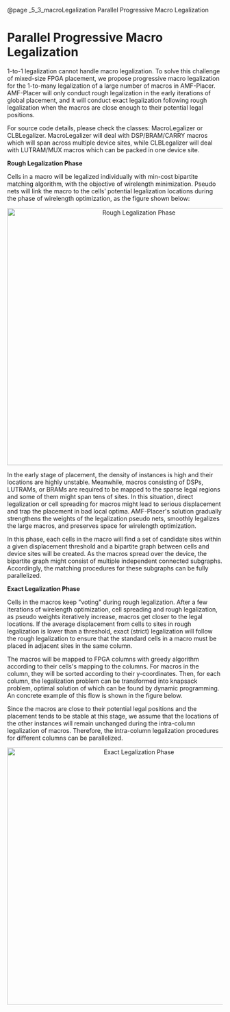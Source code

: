 @page _5_3_macroLegalization Parallel Progressive Macro Legalization
# Parallel Progressive Macro Legalization

1-to-1 legalization cannot handle macro legalization. To solve this challenge of mixed-size FPGA placement, we propose progressive macro legalization for the 1-to-many legalization of a large number of macros in AMF-Placer. AMF-Placer will only conduct rough legalization in the early iterations of global placement, and it will conduct exact legalization following rough legalization when the macros are close enough to their potential legal positions.

For source code details, please check the classes: MacroLegalizer or  CLBLegalizer. MacroLegalizer will deal with DSP/BRAM/CARRY macros which will span across multiple device sites, while CLBLegalizer will deal with LUTRAM/MUX macros which can be packed in one device site.

**Rough Legalization Phase**

Cells in a macro will be legalized individually with min-cost bipartite matching algorithm, with the objective of wirelength minimization. Pseudo nets will link the macro to the cells’ potential legalization locations during the phase of wirelength optimization, as the figure shown below:

<center>
<img src="roughLegalization.png" alt="Rough Legalization Phase" title="Rough Legalization Phase" width="600" /> 
</center>

In the early stage of placement, the density of instances is high and their locations are highly unstable. Meanwhile, macros consisting of DSPs, LUTRAMs, or BRAMs are required to be mapped to the sparse legal regions and some of them might span tens of sites. In this situation, direct legalization or cell spreading for macros might lead to serious displacement and trap the placement in bad local optima. AMF-Placer's solution gradually strengthens the weights of the legalization pseudo nets, smoothly legalizes the large macros, and preserves space for wirelength optimization.

In this phase, each cells in the macro will find a set of candidate sites within a given displacement threshold and a bipartite graph between cells and device sites will be created. As the macros spread over the device, the bipartite graph might consist of multiple independent connected subgraphs. Accordingly, the matching procedures for these subgraphs can be fully parallelized.

**Exact Legalization Phase**

Cells in the macros keep "voting" during rough legalization. After a few iterations of wirelength optimization, cell spreading and rough legalization, as pseudo weights iteratively increase, macros get closer to the legal locations. If the average displacement from cells to sites in rough legalization is lower than a threshold, exact (strict) legalization will follow the rough legalization to ensure that the standard cells in a macro must be placed in adjacent sites in the same column. 

The macros will be mapped to FPGA columns with greedy algorithm according to their cells's mapping to the columns.  For macros in the column, they will be sorted according to their y-coordinates. Then, for each column, the legalization problem can be transformed into knapsack problem, optimal solution of which can be found by dynamic programming. An concrete example of this flow is shown in the figure below.

Since the macros are close to their potential legal positions and the placement tends to be stable at this stage, we assume that the locations of the other instances will remain unchanged during the intra-column legalization of macros. Therefore, the intra-column legalization procedures for different columns can be parallelized.

<center>
<img src="exactLegalization.png" alt="Exact Legalization Phase" title="Exact Legalization Phase" width="600" /> 
</center>
